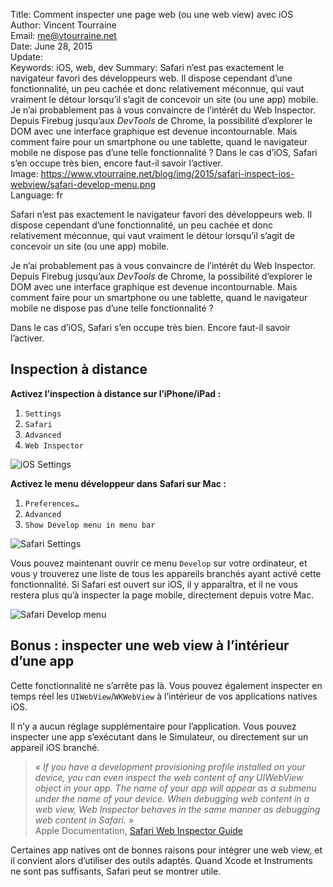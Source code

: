 Title:    Comment inspecter une page web (ou une web view) avec iOS
Author:   Vincent Tourraine  
Email:    me@vtourraine.net  
Date:     June 28, 2015  
Update:   
Keywords: iOS, web, dev
Summary:  Safari n’est pas exactement le navigateur favori des développeurs web. Il dispose cependant d’une fonctionnalité, un peu cachée et donc relativement méconnue, qui vaut vraiment le détour lorsqu’il s’agit de concevoir un site (ou une app) mobile. Je n’ai probablement pas à vous convaincre de l’intérêt du Web Inspector. Depuis Firebug jusqu’aux _DevTools_ de Chrome, la possibilité d’explorer le DOM avec une interface graphique est devenue incontournable. Mais comment faire pour un smartphone ou une tablette, quand le navigateur mobile ne dispose pas d’une telle fonctionnalité ? Dans le cas d’iOS, Safari s’en occupe très bien, encore faut-il savoir l’activer.  
Image:    https://www.vtourraine.net/blog/img/2015/safari-inspect-ios-webview/safari-develop-menu.png  
Language: fr  


Safari n’est pas exactement le navigateur favori des développeurs web. Il dispose cependant d’une fonctionnalité, un peu cachée et donc relativement méconnue, qui vaut vraiment le détour lorsqu’il s’agit de concevoir un site (ou une app) mobile. 

Je n’ai probablement pas à vous convaincre de l’intérêt du Web Inspector. Depuis Firebug jusqu’aux _DevTools_ de Chrome, la possibilité d’explorer le DOM avec une interface graphique est devenue incontournable. Mais comment faire pour un smartphone ou une tablette, quand le navigateur mobile ne dispose pas d’une telle fonctionnalité ? 

Dans le cas d’iOS, Safari s’en occupe très bien. Encore faut-il savoir l’activer.


## Inspection à distance

**Activez l’inspection à distance sur l’iPhone/iPad :**

1. `Settings`
2. `Safari`
3. `Advanced`
4. `Web Inspector`

![iOS Settings](/blog/img/2015/safari-inspect-ios-webview/ios-safari-settings.png)

**Activez le menu développeur dans Safari sur Mac :**

1. `Preferences…`
2. `Advanced`
3. `Show Develop menu in menu bar`

![Safari Settings](/blog/img/2015/safari-inspect-ios-webview/osx-safari-preferences.png)

Vous pouvez maintenant ouvrir ce menu `Develop` sur votre ordinateur, et vous y trouverez une liste de tous les appareils branchés ayant activé cette fonctionnalité. Si Safari est ouvert sur iOS, il y apparaîtra, et il ne vous restera plus qu’à inspecter la page mobile, directement depuis votre Mac.

![Safari Develop menu](/blog/img/2015/safari-inspect-ios-webview/safari-develop-menu.png)


## Bonus : inspecter une web view à l’intérieur d’une app

Cette fonctionnalité ne s’arrête pas là. Vous pouvez également inspecter en temps réel les `UIWebView`/`WKWebView` à l’intérieur de vos applications natives iOS. 

Il n’y a aucun réglage supplémentaire pour l’application. Vous pouvez inspecter une app s’exécutant dans le Simulateur, ou directement sur un appareil iOS branché.

> _« If you have a development provisioning profile installed on your device, you can even inspect the web content of any UIWebView object in your app. The name of your app will appear as a submenu under the name of your device. When debugging web content in a web view, Web Inspector behaves in the same manner as debugging web content in Safari. »_  
> Apple Documentation, [Safari Web Inspector Guide](https://developer.apple.com/library/iad/documentation/AppleApplications/Conceptual/Safari_Developer_Guide/GettingStarted/GettingStarted.html)

Certaines app natives ont de bonnes raisons pour intégrer une web view, et il convient alors d’utiliser des outils adaptés. Quand Xcode et Instruments ne sont pas suffisants, Safari peut se montrer utile.